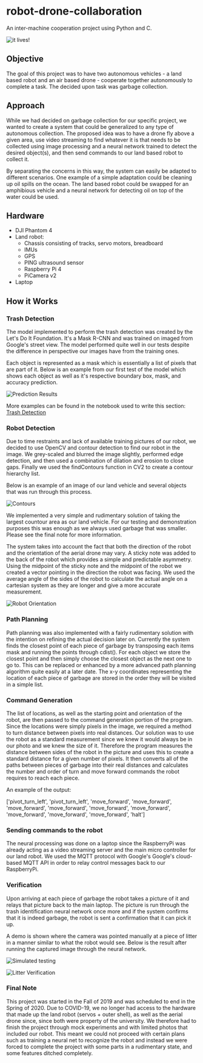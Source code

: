 # robot-drone-collaboration
An inter-machine cooperation project using Python and C.

![it lives!](docs/movement.gif?raw=true "")

## Objective
The goal of this project was to have two autonomous vehicles - a land
based robot and an air based drone - cooperate together autonomously
to complete a task. The decided upon task was garbage collection.

## Approach
While we had decided on garbage collection for our specific project,
we wanted to create a system that could be generalized to any type of
autonomous collection. The proposed idea was to have a drone fly above
a given area, use video streaming to find whatever it is that needs to
be collected using image processing and a neural network trained to detect
the desired object(s), and then send commands to our land based robot to
collect it.

By separating the concerns in this way, the system can easily be adapted
to different scenarios. One example of a simple adaptation could be cleaning
up oil spills on the ocean. The land based robot could be swapped for an
amphibious vehicle and a neural network for detecting oil on top of the
water could be used.

## Hardware
* DJI Phantom 4
* Land robot:
    * Chassis consisting of tracks, servo motors, breadboard
    * IMUs
    * GPS
    * PING ultrasound sensor
    * Raspberry Pi 4
    * PiCamera v2
* Laptop

## How it Works

### Trash Detection
The model implemented to perform the trash detection was created by the Let's Do It Foundation. It's a Mask R-CNN and was
trained on imaged from Google's street view. The model performed quite well in our tests despite the difference in
perspective our images have from the training ones. 

Each object is represented as a mask which is essentially a list of pixels that are part of it. Below is an example from
our first test of the model which shows each object as well as it's respective boundary box, mask, and accuracy prediction.


![Prediction Results](docs/image_masks.png "Prediction Results")

More examples can be found in the notebook used to write this section: [Trash Detection](src/Trash_Detection/Detect_trash_on_images.ipynb) 

### Robot Detection
Due to time restraints and lack of available training pictures of our robot, we decided to use OpenCV and contour
detection to find our robot in the image. We grey-scaled and blurred the image slightly, performed edge detection, and
then used a combination of dilation and erosion to close gaps. Finally we used the findContours function in CV2 to create
a contour hierarchy list.

Below is an example of an image of our land vehicle and several objects that was run through this process.


![Contours](docs/Contours.PNG "CV2 Contours")

We implemented a very simple and rudimentary solution of taking the largest countour area as our land vehicle. For our
testing and demonstration purposes this was enough as we always used garbage that was smaller. Please see the final note
for more information.

The system takes into account the fact that both the direction of the robot and the orientation of the aerial drone may
vary. A sticky note was added to the back of the robot which provides a simple and predictable asymmetry. Using the
midpoint of the sticky note and the midpoint of the robot we created a vector pointing in the direction the robot was
facing. We used the average angle of the sides of the robot to calculate the actual angle on a cartesian system as they
are longer and give a more accurate measurement.

![Robot Orientation](docs/Robot_Orientation.PNG)

### Path Planning
Path planning was also implemented with a fairly rudimentary solution with the intention on refining the actual decision
later on. Currently the system finds the closest point of each piece of garbage by transposing each items mask and running
the points through cdist(). For each object we store the closest point and then simply choose the closest object as the
next one to go to. This can be replaced or enhanced by a more advanced path planning algorithm quite easily at a later date.
The x-y coordinates representing the location of each piece of garbage are stored in the order they will be visited in a
simple list.

### Command Generation
The list of locations, as well as the starting point and orientation of the robot, are then passed to the command generation
portion of the program. Since the locations were simply pixels in the image, we required a method to turn distance between
pixels into real distances. Our solution was to use the robot as a standard measurement since we knew it would always be
in our photo and we knew the size of it. Therefore the program measures the distance between sides of the robot in the
picture and uses this to create a standard distance for a given number of pixels. It then converts all of the paths between
pieces of garbage into their real distances and calculates the number and order of turn and move forward commands the robot
requires to reach each piece.

An example of the output:

['pivot_turn_left', 'pivot_turn_left', 'move_forward', 'move_forward', 'move_forward', 'move_forward', 'move_forward', 
'move_forward', 'move_forward', 'move_forward', 'move_forward', 'halt']

### Sending commands to the robot
The neural processing was done on a laptop since the RaspberryPi was already acting as a video streaming server and the
main micro controller for our land robot. We used the MQTT protocol with Google's Google's cloud-based MQTT API in order
to relay control messages back to our RaspberryPi.

### Verification
Upon arriving at each piece of garbage the robot takes a picture of it and relays that picture back to the main laptop.
The picture is run through the trash identification neural network once more and if the system confirms that it is indeed
garbage, the robot is sent a confirmation that it can pick it up.

A demo is shown where the camera was pointed manually at a piece of litter in a manner similar to what the robot would see.
Below is the result after running the captured image through the neural network.

![Simulated testing](docs/IMG_5865.JPG)


![Litter Verification](docs/Verified_mask.JPG)

### Final Note
This project was started in the Fall of 2019 and was scheduled to end in the Spring of 2020. Due to COVID-19, we no longer
had access to the hardware that made up the land robot (servos + outer shell), as well as the aerial drone since, since both were property of the university.
We therefore had to finish the project through mock experiments and with limited photos that included our robot. This meant
we could not proceed with certain plans such as training a neural net to recognize the robot and instead we were forced
to complete the project with some parts in a rudimentary state, and some features ditched completely.